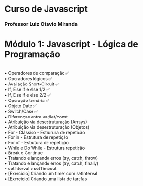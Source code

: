 # Curso de Javascript
### Professor Luiz Otávio Miranda

# Módulo 1: Javascript - Lógica de Programação
<br> • Operadores de comparação ✅ 
<br> • Operadores lógicos ✅ 
 <br> • Avaliação Short-Circuit ✅ 
 <br> • If, Else if e else 1/2 ✅ 
 <br> • If, Else if e else 2/2 ✅ 
 <br> • Operação ternária ✅ 
 <br> • Objeto Date ✅ 
 <br> • Switch/Case ✅ 
 <br> • Diferenças entre var/let/const
 <br> • Atribuição via desestruturação (Arrays)
 <br> • Atribuição via desestruturação (Objetos)
 <br> • For - Clássico - Estrurura de repetição
 <br> • For in - Estrutura de repetição
 <br> • For of - Estrutura de repetição
 <br> • While e Do While - Estrutura repetição
 <br> • Break e Continue
 <br> • Tratando e lançando erros (try, catch, throw)
 <br> • Tratando e lançando erros (try, catch, finally)
 <br> • setInterval e setTimeout
 <br> • [Exercicio] Criando um timer com setInterval
 <br> • [Exercicio] Criando uma lista de tarefas
